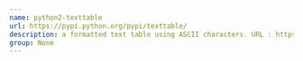 ```yaml
---
name: python2-texttable
url: https://pypi.python.org/pypi/texttable/
description: a formatted text table using ASCII characters. URL : https://pypi.python.org/pypi/texttable/ Groups : None
group: None
---
```

